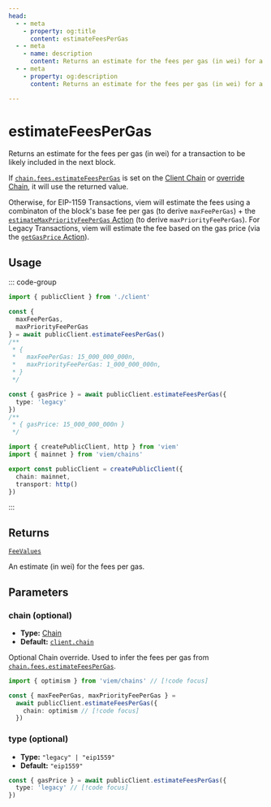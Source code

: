 ```yaml
---
head:
  - - meta
    - property: og:title
      content: estimateFeesPerGas
  - - meta
    - name: description
      content: Returns an estimate for the fees per gas (in wei) for a transaction to be likely included in the next block.
  - - meta
    - property: og:description
      content: Returns an estimate for the fees per gas (in wei) for a transaction to be likely included in the next block.

---
```


# estimateFeesPerGas

Returns an estimate for the fees per gas (in wei) for a transaction to be likely included in the next block.

If [`chain.fees.estimateFeesPerGas`](/docs/actions/public/estimateFeesPerGas) is set on the [Client Chain](/docs/clients/public.html#chain-optional) or [override Chain](#chain-optional), it will use the returned value.

Otherwise, for EIP-1159 Transactions, viem will estimate the fees using a combinaton of the block's base fee per gas (to derive `maxFeePerGas`) + the [`estimateMaxPriorityFeePerGas` Action](/docs/actions/public/estimateMaxPriorityFeePerGas.html) (to derive `maxPriorityFeePerGas`). For Legacy Transactions, viem will estimate the fee based on the gas price (via the [`getGasPrice` Action](/docs/actions/public/getGasPrice.html)).

## Usage

::: code-group

```ts [example.ts]
import { publicClient } from './client'

const {
  maxFeePerGas,
  maxPriorityFeePerGas
} = await publicClient.estimateFeesPerGas()
/**
 * {
 *   maxFeePerGas: 15_000_000_000n,
 *   maxPriorityFeePerGas: 1_000_000_000n,
 * }
 */

const { gasPrice } = await publicClient.estimateFeesPerGas({
  type: 'legacy'
})
/** 
 * { gasPrice: 15_000_000_000n } 
 */
```

```ts [client.ts]
import { createPublicClient, http } from 'viem'
import { mainnet } from 'viem/chains'

export const publicClient = createPublicClient({
  chain: mainnet,
  transport: http()
})
```

:::

## Returns

[`FeeValues`](/docs/glossary/types#feevalues)

An estimate (in wei) for the fees per gas.

## Parameters

### chain (optional)

- **Type:** [Chain](/docs/glossary/types#chain)
- **Default:** [`client.chain`](/docs/clients/public.html#chain-optional)

Optional Chain override. Used to infer the fees per gas from [`chain.fees.estimateFeesPerGas`](/docs/actions/public/estimateFeesPerGas).

```ts
import { optimism } from 'viem/chains' // [!code focus]

const { maxFeePerGas, maxPriorityFeePerGas } = 
  await publicClient.estimateFeesPerGas({
    chain: optimism // [!code focus]
  })
```

### type (optional)

- **Type:** `"legacy" | "eip1559"`
- **Default:** `"eip1559"`

```ts
const { gasPrice } = await publicClient.estimateFeesPerGas({
  type: 'legacy' // [!code focus]
})
```
